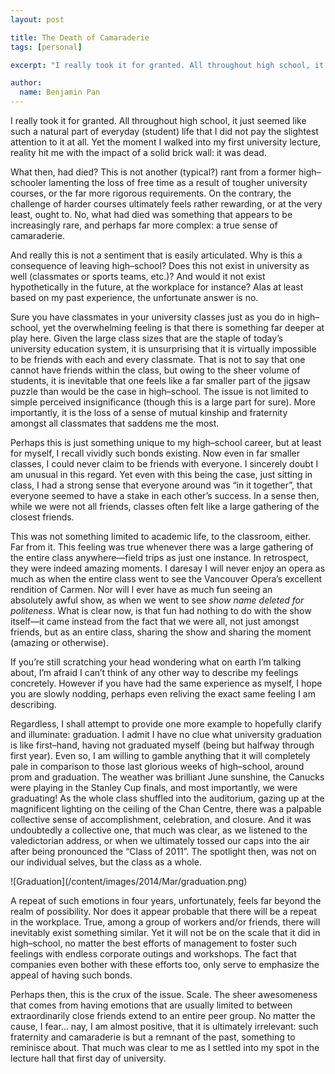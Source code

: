 ```yaml
---
layout: post

title: The Death of Camaraderie
tags: [personal]

excerpt: "I really took it for granted. All throughout high school, it just seemed like such a natural part of everyday student life that I did not pay the slightest attention to it at all."

author:
  name: Benjamin Pan
---
```


I really took it for granted. All throughout high school, it just seemed like such a natural part of everyday (student) life that I did not pay the slightest attention to it at all. Yet the moment I walked into my first university lecture, reality hit me with the impact of a solid brick wall: it was dead.

What then, had died? This is not another (typical?) rant from a former high–schooler lamenting the loss of free time as a result of tougher university courses, or the far more rigorous requirements. On the contrary, the challenge of harder courses ultimately feels rather rewarding, or at the very least, ought to. No, what had died was something that appears to be increasingly rare, and perhaps far more complex: a true sense of camaraderie.

And really this is not a sentiment that is easily articulated. Why is this a consequence of leaving high–school? Does this not exist in university as well (classmates or sports teams, etc.)? And would it not exist hypothetically in the future, at the workplace for instance? Alas at least based on my past experience, the unfortunate answer is no.

Sure you have classmates in your university classes just as you do in high–school, yet the overwhelming feeling is that there is something far deeper at play here. Given the large class sizes that are the staple of today’s university education system, it is unsurprising that it is virtually impossible to be friends with each and every classmate. That is not to say that one cannot have friends within the class, but owing to the sheer volume of students, it is inevitable that one feels like a far smaller part of the jigsaw puzzle than would be the case in high–school. The issue is not limited to simple perceived insignificance (though this is a large part for sure). More importantly, it is the loss of a sense of mutual kinship and fraternity amongst all classmates that saddens me the most.

Perhaps this is just something unique to my high–school career, but at least for myself, I recall vividly such bonds existing. Now even in far smaller classes, I could never claim to be friends with everyone. I sincerely doubt I am unusual in this regard. Yet even with this being the case, just sitting in class, I had a strong sense that everyone around was “in it together”, that everyone seemed to have a stake in each other’s success. In a sense then, while we were not all friends, classes often felt like a large gathering of the closest friends.

This was not something limited to academic life, to the classroom, either. Far from it. This feeling was true whenever there was a large gathering of the entire class anywhere—field trips as just one instance. In retrospect, they were indeed amazing moments. I daresay I will never enjoy an opera as much as when the entire class went to see the Vancouver Opera’s excellent rendition of Carmen. Nor will I ever have as much fun seeing an absolutely awful show, as when we went to see *show name deleted for politeness*. What is clear now, is that fun had nothing to do with the show itself—it came instead from the fact that we were all, not just amongst friends, but as an entire class, sharing the show and sharing the moment (amazing or otherwise).

If you’re still scratching your head wondering what on earth I’m talking about, I’m afraid I can’t think of any other way to describe my feelings concretely. However if you have had the same experience as myself, I hope you are slowly nodding, perhaps even reliving the exact same feeling I am describing.

Regardless, I shall attempt to provide one more example to hopefully clarify and illuminate: graduation. I admit I have no clue what university graduation is like first–hand, having not graduated myself (being but halfway through first year). Even so, I am willing to gamble anything that it will completely pale in comparison to those last glorious weeks of high–school, around prom and graduation. The weather was brilliant June sunshine, the Canucks were playing in the Stanley Cup finals, and most importantly, we were graduating! As the whole class shuffled into the auditorium, gazing up at the magnificent lighting on the ceiling of the Chan Centre, there was a palpable collective sense of accomplishment, celebration, and closure. And it was undoubtedly a collective one, that much was clear, as we listened to the valedictorian address, or when we ultimately tossed our caps into the air after being pronounced the “Class of 2011”. The spotlight then, was not on our individual selves, but the class as a whole.

<div class="full">
![Graduation](/content/images/2014/Mar/graduation.png)
</div>

A repeat of such emotions in four years, unfortunately, feels far beyond the realm of possibility. Nor does it appear probable that there will be a repeat in the workplace. True, among a group of workers and/or friends, there will inevitably exist something similar. Yet it will not be on the scale that it did in high–school, no matter the best efforts of management to foster such feelings with endless corporate outings and workshops. The fact that companies even bother with these efforts too, only serve to emphasize the appeal of having such bonds.

Perhaps then, this is the crux of the issue. Scale. The sheer awesomeness that comes from having emotions that are usually limited to between extraordinarily close friends extend to an entire peer group. No matter the cause, I fear… nay, I am almost positive, that it is ultimately irrelevant: such fraternity and camaraderie is but a remnant of the past, something to reminisce about. That much was clear to me as I settled into my spot in the lecture hall that first day of university.